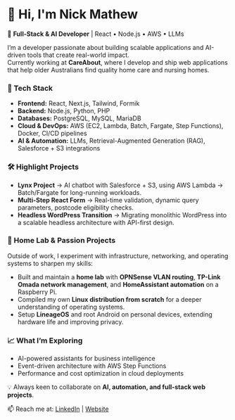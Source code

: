 # 👋 Hi, I'm Nick Mathew  

🚀 **Full-Stack & AI Developer** | React • Node.js • AWS • LLMs  

I’m a developer passionate about building scalable applications and AI-driven tools that create real-world impact.  
Currently working at **CareAbout**, where I develop and ship web applications that help older Australians find quality home care and nursing homes.  

### 🔧 Tech Stack
- **Frontend:** React, Next.js, Tailwind, Formik  
- **Backend:** Node.js, Python, PHP  
- **Databases:** PostgreSQL, MySQL, MariaDB  
- **Cloud & DevOps:** AWS (EC2, Lambda, Batch, Fargate, Step Functions), Docker, CI/CD pipelines  
- **AI & Automation:** LLMs, Retrieval-Augmented Generation (RAG), Salesforce + S3 integrations  

### 🛠 Highlight Projects
- **Lynx Project** → AI chatbot with Salesforce + S3, using AWS Lambda → Batch/Fargate for long-running workloads.  
- **Multi-Step React Form** → Real-time validation, dynamic query parameters, postcode eligibility checks.  
- **Headless WordPress Transition** → Migrating monolithic WordPress into a scalable headless architecture with API-first design.  

### 🏡 Home Lab & Passion Projects
Outside of work, I experiment with infrastructure, networking, and operating systems to sharpen my skills:  
- Built and maintain a **home lab** with **OPNSense VLAN routing**, **TP-Link Omada network management**, and **HomeAssistant automation** on a Raspberry Pi.  
- Compiled my own **Linux distribution from scratch** for a deeper understanding of operating systems.  
- Setup **LineageOS** and root Android on personal devices, extending hardware life and improving privacy.  

### 📈 What I’m Exploring
- AI-powered assistants for business intelligence  
- Event-driven architecture with AWS Step Functions  
- Performance and cost optimization in cloud deployments  

💡 Always keen to collaborate on **AI, automation, and full-stack web projects**.  

📫 Reach me at: [LinkedIn](https://www.linkedin.com/in/nickmathew/) | [Website](https://nm7.org/)  
